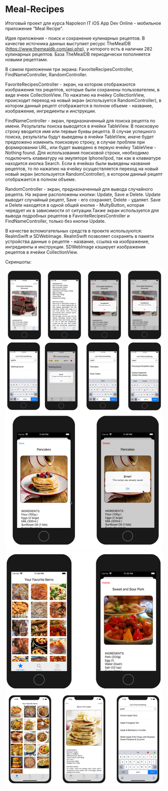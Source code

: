 # Meal-Recipes
Итоговый проект для курса Napoleon IT iOS App Dev Online - мобильное приложение "Meal Recipe".

Идея приложения - поиск и сохранение кулинарных рецептов. В качестве источника данных выступает ресурс TheMealDB (https://www.themealdb.com/api.php),
у которого есть в наличии 282 кулинарных рецептов. База TheMealDB периодически пополняется новыми рецептами.

В самом приложении три экрана: FavoriteRecipesController, FindNameController, RandomController.

FavoriteRecipesController - экран, на котором отображаются изображения тех рецептов, которые были сохранены пользователем, в виде ячеек CollectionView. По нажатию на ячейку CollectionView,
происходит переход на новый экран (используется RandomController), в котором данный рецепт отображается в полном объеме - название, изображение, ингредиенты и инструкции.

FindNameController - экран, предназначенный для поиска рецепта по имени. Результаты поиска выводятся в ячейки TableView. 
В поисковую строку вводится имя или первые буквы рецепта. В случае успешного поиска, результаты будут выведены в ячейки TableView, иначе будет предложено изменить поисковую строку,
в случае проблем при формировании URL, или будет выведено в первую ячейку TableView - Nothing found. Для использования поисковой строки, необходимо подключить клавиатуру на эмуляторе Iphone/Ipod,
так как в клавиатуре находится кнопка Search. Если в ячейках были выведены названия рецептов, то по нажатию на ячейку осуществляется переход на новый новый экран (используется RandomController), в котором данный рецепт отображается в полном объеме.

RandomController - экран, предназначенный для вывода случайного рецепта. 
На экране расположены кнопки: Update, Save и Delete. Update выводит случайный рецепт, Save - его сохраняет, Delete - удаляет. Save и Delete находятся в одной общей кнопке - MultyButton, которая чередует их
в зависимости от ситуации.Также экран используется для вывода подробных рецептов в FavoriteRecipesController и FindNameController, только без кнопки Update.

В качестве вспомогательных средств в проекте используются: RealmSwift и SDWebImage. RealmSwift позволяет сохранять в памяти устройства данные о рецепте - название, ссылка на изображение,
ингредиенты и инструкции. SDWebImage кэширует изображения рецептов в ячейки CollectionView.

Скриншоты:

![img](https://github.com/BramlyReed/Meal-Recipes/blob/main/Скриншот%201.png)
![img](https://github.com/BramlyReed/Meal-Recipes/blob/main/Скриншот%202.png)
![img](https://github.com/BramlyReed/Meal-Recipes/blob/main/Скриншот%203.png)
![img](https://github.com/BramlyReed/Meal-Recipes/blob/main/Скриншот%204.png)
![img](https://github.com/BramlyReed/Meal-Recipes/blob/main/Скриншот%205.png)
